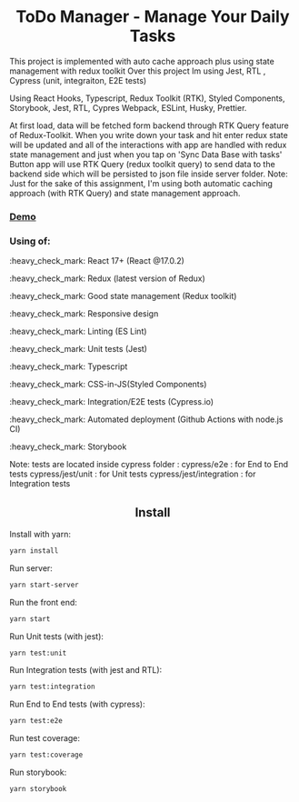 <div>

  <h1 align="center">ToDo Manager - Manage Your Daily Tasks </h1>
  <p>
    This project is implemented with auto cache approach plus using state management with redux toolkit
    Over this project  Im using Jest, RTL , Cypress (unit, integraiton, E2E tests)
  </p>
  <p>
        Using React Hooks, Typescript, Redux Toolkit (RTK), Styled Components, Storybook, Jest, RTL, Cypres
        Webpack, ESLint, Husky, Prettier.

  </p>
  <p>
    At first load, data will be fetched form backend through RTK Query feature of Redux-Toolkit.
    When you write down your task and hit enter redux state will be updated and all of the interactions with app are handled with redux state management and just when you tap on 'Sync Data Base with tasks' Button app will use RTK Query (redux toolkit query) to send data to the backend side which will be persisted to json file inside server folder.
    Note: Just for the sake of this assignment, I'm using both automatic caching approach (with RTK Query) and state management approach.
  </P>
  <h3><a href="https://mahyarek.site">Demo</a></h3>

  <div>
    <h3>Using of:</h3>
    <p> :heavy_check_mark: React 17+ (React @17.0.2) </p>
    <p> :heavy_check_mark: Redux (latest version of Redux) </p>
    <p> :heavy_check_mark: Good state management (Redux toolkit) </p>
    <p> :heavy_check_mark: Responsive design </p>
    <p> :heavy_check_mark: Linting (ES Lint) </p>
    <p> :heavy_check_mark: Unit tests (Jest) </p>
    <p> :heavy_check_mark: Typescript </p>
    <p> :heavy_check_mark: CSS-in-JS(Styled Components) </p>
    <p> :heavy_check_mark: Integration/E2E tests (Cypress.io) </p>
    <p> :heavy_check_mark: Automated deployment (Github Actions with node.js CI) </p>
    <p> :heavy_check_mark: Storybook </p>

  </div>
</div>

<p>
  Note: tests are located inside cypress folder :
  cypress/e2e : for End to End tests
  cypress/jest/unit : for Unit tests
  cypress/jest/integration : for Integration tests
</p>

<h2 align="center">Install</h2>

Install with yarn:

```bash
yarn install
```

Run server:

```bash
yarn start-server
```

Run the front end:

```bash
yarn start
```

Run Unit tests (with jest):

```bash
yarn test:unit
```

Run Integration tests (with jest and RTL):

```bash
yarn test:integration
```

Run End to End tests (with cypress):

```bash
yarn test:e2e
```

Run test coverage:

```bash
yarn test:coverage
```

Run storybook:

```bash
yarn storybook
```
